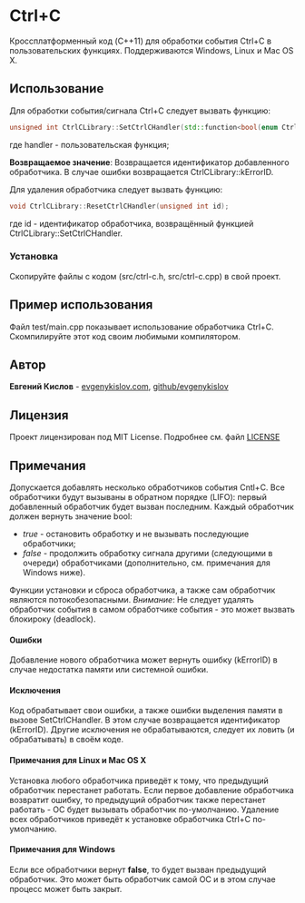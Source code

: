 # Ctrl+C

Кроссплатформенный код (C++11) для обработки события Ctrl+C в пользовательских функциях.
Поддерживаются Windows, Linux и Mac OS X.

## Использование

Для обработки события/сигнала Ctrl+C следует вызвать функцию:
```cpp
unsigned int CtrlCLibrary::SetCtrlCHandler(std::function<bool(enum CtrlCLibrary::CtrlSignal)> handler);
```
где handler - пользовательская функция;

**Возвращаемое значение**:
Возвращается идентификатор добавленного обработчика. В случае ошибки возвращается CtrlCLibrary::kErrorID.

Для удаления обработчика следует вызвать функцию:
```cpp
void CtrlCLibrary::ResetCtrlCHandler(unsigned int id);
```
где id - идентификатор обработчика, возвращённый функцией CtrlCLibrary::SetCtrlCHandler.

### Установка

Скопируйте файлы с кодом (src/ctrl-c.h, src/ctrl-c.cpp) в свой проект.

## Пример использования

Файл test/main.cpp показывает использование обработчика Ctrl+C.
Скомпилируйте  этот код своим любимыми компилятором.

## Автор

**Евгений Кислов** - [evgenykislov.com](https://evgenykislov.com), [github/evgenykislov](https://github.com/evgenykislov)

## Лицензия

Проект лицензирован под MIT License. Подробнее см. файл [LICENSE](LICENSE)

## Примечания

Допускается добавлять несколько обработчиков события Cntl+C. Все обработчики будут вызываны в обратном порядке (LIFO): первый добавленный обработчик будет вызван последним.
Каждый обработчик должен вернуть значение bool:
* *true* - остановить обработку и не вызывать последующие обработчики;
* *false* - продолжить обработку сигнала другими (следующими в очереди) обработчиками (дополнительно, см. примечания для Windows ниже).

Функции установки и сброса обработчика, а также сам обработчик являются потокобезопасными.  *Внимание*: Не следует удалять обработчик события в самом обработчике события - это может вызвать блокироку (deadlock).

#### Ошибки
Добавление нового обработчика может вернуть ошибку (kErrorID) в случае недостатка памяти или системной ошибки.

#### Исключения
Код обрабатывает свои ошибки, а также ошибки выделения памяти в вызове SetCtrlCHandler. В этом случае возвращается идентификатор (kErrorID).
Другие исключения не обрабатываются, следует их ловить (и обрабатывать) в своём коде.

#### Примечания для Linux и Mac OS X
Установка любого обработчика приведёт к тому, что предыдущий обработчик перестанет работать. Если первое добавление обработчика возвратит ошибку, то предыдущий обработчик также перестанет работать - ОС будет вызывать обработчик по-умолчанию.
Удаление всех обработчиков приведёт к установке обработчика Ctrl+C по-умолчанию.

#### Примечания для Windows
Если все обработчики вернут **false**, то будет вызван предыдущий обработчик. Это может быть обработчик самой ОС и в этом случае процесс может быть закрыт.
